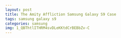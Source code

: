 ```yaml
---
layout: post
title: The Amity Affliction Samsung Galaxy S9 Case
tags: samsung galaxy s9
categories: samsung
img: 1_QBThtlITHRM4svDLeKKtdCrBEBbZv-C
---
```

